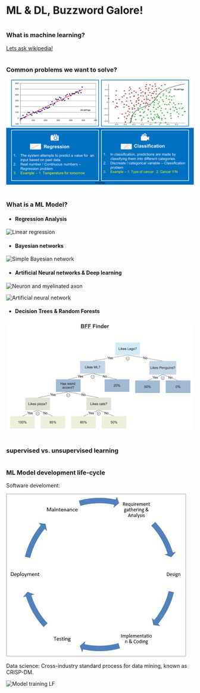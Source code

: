 # ML & DL, Buzzword Galore!
# 
### What is machine learning?

[Lets ask wikipedia!](https://en.wikipedia.org/wiki/Machine_learning)
# 
### Common problems we want to solve?
![Regression vs. Classification](https://raw.githubusercontent.com/amir-ippon/tabcorp_ml_preso/master/assets/Classification-vs-Regression1.png "")
# 
### What is a ML Model?
* #### Regression Analysis

![Linear regression ](https://upload.wikimedia.org/wikipedia/commons/b/be/Normdist_regression.png "")

* #### Bayesian networks

![Simple Bayesian network](https://upload.wikimedia.org/wikipedia/commons/0/0e/SimpleBayesNet.svg "")

* #### Artificial Neural networks & Deep learning

![Neuron and myelinated axon](https://upload.wikimedia.org/wikipedia/commons/4/44/Neuron3.png "")

![Artificial neural network](https://upload.wikimedia.org/wikipedia/commons/4/46/Colored_neural_network.svg "")

* #### Decision Trees & Random Forests

![Decision Tree](https://raw.githubusercontent.com/amir-ippon/tabcorp_ml_preso/master/assets/bff-finder.png "")
#
### supervised vs. unsupervised learning
#
### ML Model development life-cycle

Software develoment:
 
![SDLC](https://raw.githubusercontent.com/amir-ippon/tabcorp_ml_preso/master/assets/SDLC-Cycle.jpg)

Data science: 
Cross-industry standard process for data mining, known as CRISP-DM.

![Model training LF](https://docs.aws.amazon.com/wellarchitected/latest/machine-learning-lens/images/image2.jpeg)





